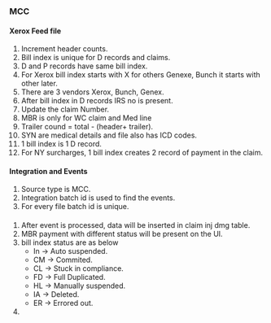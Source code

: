 ### MCC

#### Xerox Feed file
1. Increment header counts.
2. Bill index is unique for D records and claims.
3. D and P records have same bill index.
4. For Xerox bill index starts with X for others Genexe, Bunch it starts with other later.
5. There are 3 vendors Xerox, Bunch, Genex.
6. After bill index in D records IRS no is present.
7. Update the claim Number.
8. MBR is only for WC claim and Med line
9. Trailer cound = total - (header+ trailer).
10. SYN are medical details and file also has ICD codes.
11. 1 bill index is 1 D record.
12. For NY surcharges, 1 bill index creates 2 record of payment in the claim.

#### Integration and Events
1. Source type is MCC.
2. Integration batch id is used to find the events.
3. For every file batch id is unique.

#### 
1. After event is processed, data will be inserted in claim inj dmg table.
2. MBR payment with different status will be present on the UI.
3. bill index status are as below
   - In -> Auto suspended.
   - CM -> Commited.
   - CL -> Stuck in compliance.
   - FD -> Full Duplicated.
   - HL -> Manually suspended.
   - IA -> Deleted.
   - ER -> Errored out.
4. 
